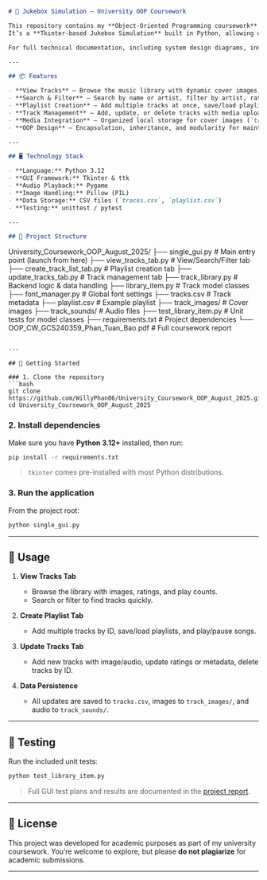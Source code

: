 
```markdown
# 🎵 Jukebox Simulation – University OOP Coursework

This repository contains my **Object-Oriented Programming coursework** for the University of Greenwich (August 2025).  
It’s a **Tkinter-based Jukebox Simulation** built in Python, allowing users to **view, search, filter, create playlists, update tracks, and play music** with cover images and audio.

For full technical documentation, including system design diagrams, innovations, and detailed testing results, see the [📄 Project Report](./OOP_CW_GCS240359_Phan_Tuan_Bao.pdf).

---

## 📦 Features

- **View Tracks** – Browse the music library with dynamic cover images, star ratings, and play counts.
- **Search & Filter** – Search by name or artist, filter by artist, rating, or play count range.
- **Playlist Creation** – Add multiple tracks at once, save/load playlists, and play/pause music.
- **Track Management** – Add, update, or delete tracks with media uploads (image/audio).
- **Media Integration** – Organized local storage for cover images (`track_images/`) and audio files (`track_sounds/`).
- **OOP Design** – Encapsulation, inheritance, and modularity for maintainability and scalability.

---

## 🖥️ Technology Stack

- **Language:** Python 3.12  
- **GUI Framework:** Tkinter & ttk  
- **Audio Playback:** Pygame  
- **Image Handling:** Pillow (PIL)  
- **Data Storage:** CSV files (`tracks.csv`, `playlist.csv`)  
- **Testing:** unittest / pytest

---

## 📂 Project Structure

```

University\_Coursework\_OOP\_August\_2025/
├── single\_gui.py             # Main entry point (launch from here)
├── view\_tracks\_tab.py        # View/Search/Filter tab
├── create\_track\_list\_tab.py  # Playlist creation tab
├── update\_tracks\_tab.py      # Track management tab
├── track\_library.py          # Backend logic & data handling
├── library\_item.py           # Track model classes
├── font\_manager.py           # Global font settings
├── tracks.csv                # Track metadata
├── playlist.csv              # Example playlist
├── track\_images/             # Cover images
├── track\_sounds/             # Audio files
├── test\_library\_item.py      # Unit tests for model classes
├── requirements.txt          # Project dependencies
└── OOP\_CW\_GCS240359\_Phan\_Tuan\_Bao.pdf  # Full coursework report

````

---

## 🚀 Getting Started

### 1. Clone the repository
```bash
git clone https://github.com/WillyPhan06/University_Coursework_OOP_August_2025.git
cd University_Coursework_OOP_August_2025
````

### 2. Install dependencies

Make sure you have **Python 3.12+** installed, then run:

```bash
pip install -r requirements.txt
```

> `tkinter` comes pre-installed with most Python distributions.

### 3. Run the application

From the project root:

```bash
python single_gui.py
```

---

## 📝 Usage

1. **View Tracks Tab**

   * Browse the library with images, ratings, and play counts.
   * Search or filter to find tracks quickly.
2. **Create Playlist Tab**

   * Add multiple tracks by ID, save/load playlists, and play/pause songs.
3. **Update Tracks Tab**

   * Add new tracks with image/audio, update ratings or metadata, delete tracks by ID.
4. **Data Persistence**

   * All updates are saved to `tracks.csv`, images to `track_images/`, and audio to `track_sounds/`.

---

## 🧪 Testing

Run the included unit tests:

```bash
python test_library_item.py
```

> Full GUI test plans and results are documented in the [project report](./OOP_CW_GCS240359_Phan_Tuan_Bao.pdf).

---

## 📄 License

This project was developed for academic purposes as part of my university coursework.
You’re welcome to explore, but please **do not plagiarize** for academic submissions.

---




